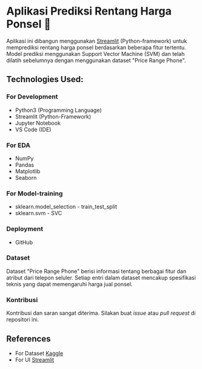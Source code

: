 # Aplikasi Prediksi Rentang Harga Ponsel 📱

Aplikasi ini dibangun menggunakan [Streamlit](https://streamlit.io/) (Python-framework) untuk memprediksi rentang harga ponsel berdasarkan beberapa fitur tertentu. Model prediksi menggunakan Support Vector Machine (SVM) dan telah dilatih sebelumnya dengan menggunakan dataset "Price Range Phone".

## **Technologies Used:**

### For Development
* Python3 (Programming Language)
* Streamlit (Python-Framework)
* Jupyter Notebook
* VS Code (IDE)

### For EDA
* NumPy
* Pandas
* Matplotlib
* Seaborn

### For Model-training
* sklearn.model_selection - train_test_split
* sklearn.svm - SVC

### Deployment
* GitHub

### Dataset
Dataset "Price Range Phone" berisi informasi tentang berbagai fitur dan atribut dari telepon seluler. Setiap entri dalam dataset mencakup spesifikasi teknis yang dapat memengaruhi harga jual ponsel.

### Kontribusi
Kontribusi dan saran sangat diterima. Silakan buat _issue_ atau _pull request_ di repositori ini.

## References
* For Dataset [Kaggle](https://www.kaggle.com/uciml/pima-indians-diabetes-database)
* For UI [Streamlit](https://streamlit.io/)
